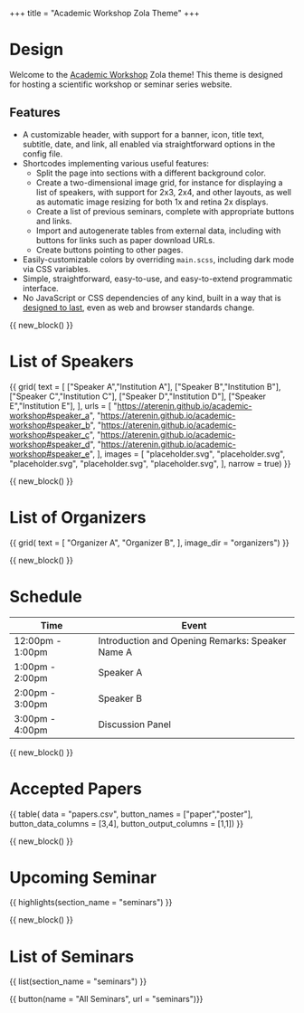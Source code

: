 +++
title = "Academic Workshop Zola Theme"
+++

# Design

Welcome to the [Academic Workshop](https://github.com/aterenin/academic-workshop) Zola theme!
This theme is designed for hosting a scientific workshop or seminar series website.

## Features

* A customizable header, with support for a banner, icon, title text, subtitle, date, and link, all enabled via straightforward options in the config file.
* Shortcodes implementing various useful features:
    * Split the page into sections with a different background color.
    * Create a two-dimensional image grid, for instance for displaying a list of speakers, with support for 2x3, 2x4, and other layouts, as well as automatic image resizing for both 1x and retina 2x displays.
    * Create a list of previous seminars, complete with appropriate buttons and links.
    * Import and autogenerate tables from external data, including with buttons for links such as paper download URLs.
    * Create buttons pointing to other pages.
* Easily-customizable colors by overriding `main.scss`, including dark mode via CSS variables.
* Simple, straightforward, easy-to-use, and easy-to-extend programmatic interface.
* No JavaScript or CSS dependencies of any kind, built in a way that is [designed to last](https://jeffhuang.com/designed_to_last/), even as web and browser standards change.



{{ new_block() }}



# List of Speakers

{{ grid(
    text = [
        ["Speaker A","Institution A"], 
        ["Speaker B","Institution B"],
        ["Speaker C","Institution C"],
        ["Speaker D","Institution D"],
        ["Speaker E","Institution E"],
    ],
    urls = [
        "https://aterenin.github.io/academic-workshop#speaker_a",
        "https://aterenin.github.io/academic-workshop#speaker_b",
        "https://aterenin.github.io/academic-workshop#speaker_c",
        "https://aterenin.github.io/academic-workshop#speaker_d",
        "https://aterenin.github.io/academic-workshop#speaker_e",
    ],
    images = [
        "placeholder.svg",
        "placeholder.svg",
        "placeholder.svg",
        "placeholder.svg",
        "placeholder.svg",
    ],
    narrow = true) }}



{{ new_block() }}



# List of Organizers

{{ grid(
    text = [
        "Organizer A",
        "Organizer B",
    ],
    image_dir = "organizers") }}


{{ new_block() }}



# Schedule

| Time             | Event            |
| ---------------- | ---------------- |
| 12:00pm - 1:00pm | Introduction and Opening Remarks: Speaker Name A     |
| 1:00pm - 2:00pm  | Speaker A        |
| 2:00pm - 3:00pm  | Speaker B        |
| 3:00pm - 4:00pm  | Discussion Panel |



{{ new_block() }}



# Accepted Papers

{{ table(
    data = "papers.csv", 
    button_names = ["paper","poster"], 
    button_data_columns = [3,4], 
    button_output_columns = [1,1]) }}



{{ new_block() }}



# Upcoming Seminar

{{ highlights(section_name = "seminars") }}



{{ new_block() }}



# List of Seminars

{{ list(section_name = "seminars") }}

{{ button(name = "All Seminars", url = "seminars")}}